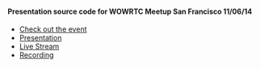 #### Presentation source code for WOWRTC Meetup San Francisco 11/06/14

* [Check out the event](http://www.eventbrite.com/e/developing-next-generation-telecom-apps-with-webrtc-tickets-13722537479?aff=eorg)
* [Presentation](http://sachanacar.github.io/wowrtc)
* [Live Stream](http://www.ustream.tv/channel/2600hz)
* [Recording](http://www.ustream.tv/channel/2600hz)
